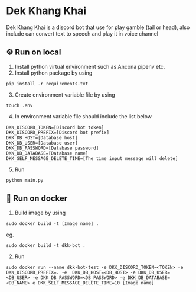 # Dek Khang Khai
Dek Khang Khai is a discord bot that use for play gamble (tail or head), also include can convert text to speech and play it in voice channel

## :gear: Run on local
1. Install python virtual environment such as Ancona pipenv etc.
2. Install python package by using
```
pip install -r requirements.txt
```
3. Create environment variable file by using
```
touch .env
```
4. In environment variable file should include the list below
```
DKK_DISCORD_TOKEN=[Discord bot token]
DKK_DISCORD_PREFIX=[Discord bot prefix]
DKK_DB_HOST=[Database host]
DKK_DB_USER=[Database user]
DKK_DB_PASSWORD=[Database password]
DKK_DB_DATABASE=[Database name]
DKK_SELF_MESSAGE_DELETE_TIME=[The time input message will delete]
```
5. Run
```
python main.py
```

## :whale: Run on docker
1. Build image by using
```
sudo docker build -t [Image name] .
```
eg.
```
sudo docker build -t dkk-bot .
```
2. Run
```
sudo docker run --name dkk-bot-test -e DKK_DISCORD_TOKEN=<TOKEN> -e DKK_DISCORD_PREFIX=. -e  DKK_DB_HOST=<DB_HOST> -e DKK_DB_USER=<DB_USER> -e DKK_DB_PASSWORD=<DB_PASSWORD> -e DKK_DB_DATABASE=<DB_NAME> e DKK_SELF_MESSAGE_DELETE_TIME=10 [Image name]
```